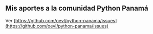 ## Mis aportes a la comunidad Python Panamá

Ver [https://github.com/oevl/python-panama/issues](https://github.com/oevl/python-panama/issues)
